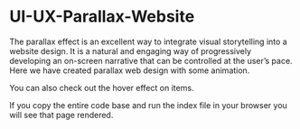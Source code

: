 # UI-UX-Parallax-Website
The parallax effect is an excellent way to integrate visual storytelling into a website design. 
It is a natural and engaging way of progressively developing an on-screen narrative that can be controlled at the user’s pace.
Here we have created parallax web design with some animation.

You can also check out the hover effect on items.

If you copy the entire code base and run the index file in your browser you will see that page rendered.
